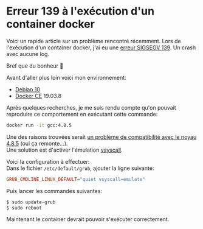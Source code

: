 # Erreur 139 à l'exécution d'un container docker

Voici un rapide article sur un problème rencontré récemment. Lors de l'exécution d'un container docker, j'ai eu une [erreur SIGSEGV 139](https://medium.com/better-programming/understanding-docker-container-exit-codes-5ee79a1d58f6). Un crash avec aucune log. 

Bref que du bonheur 🙂
  
Avant d'aller plus loin voici mon environnement:

  * [Debian 10](http://www.debian.org/)
  * [Docker CE](https://docs.docker.com/install/linux/docker-ce/debian/) 19.03.8

Après quelques recherches, je me suis rendu compte qu'on pouvait reproduire ce comportement en exécutant cette commande:

```bash
docker run -it gcc:4.8.5
```


Une des raisons trouvées serait [un problème de compatibilité avec le noyau 4.8.5](https://github.com/moby/moby/issues/28705) (oui ça remonte&#8230;).  
Une solution est d'activer l'émulation [vsyscall](https://davisdoesdownunder.blogspot.com/2011/02/linux-syscall-vsyscall-and-vdso-oh-my.html). 

  
Voici la configuration à effectuer:  
Dans le fichier `/etc/default/grub`, ajouter la ligne suivante:

```ini
GRUB_CMDLINE_LINUX_DEFAULT="quiet vsyscall=emulate"
```


Puis lancer les commandes suivantes:

```bash
$ sudo update-grub 
$ sudo reboot
```


Maintenant le container devrait pouvoir s'exécuter correctement.

